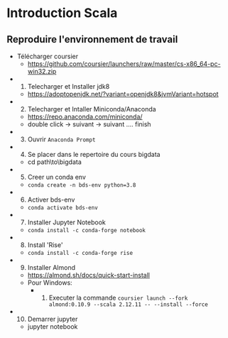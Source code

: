 # Introduction Scala

## Reproduire l'environnement de travail
* Télécharger coursier 
  - https://github.com/coursier/launchers/raw/master/cs-x86_64-pc-win32.zip
* 1. Telecharger et Installer jdk8
  - https://adoptopenjdk.net/?variant=openjdk8&jvmVariant=hotspot
* 2. Telecharger et Intaller Miniconda/Anaconda
  - https://repo.anaconda.com/miniconda/
  - double click -> suivant -> suivant .... finish
* 3. Ouvrir `Anaconda Prompt`
* 4. Se placer dans le repertoire du cours bigdata
  - cd path\to\bigdata
* 5. Creer un conda env
  - `conda create -n bds-env python=3.8`
* 6. Activer bds-env
  - `conda activate bds-env`
* 7. Installer Jupyter Notebook
  - `conda install -c conda-forge notebook`
* 8. Install 'Rise'
  - `conda install -c conda-forge rise`
* 9. Installer Almond
  - https://almond.sh/docs/quick-start-install
  - Pour Windows:
    - 1. Executer la commande `coursier launch --fork almond:0.10.9 --scala 2.12.11 -- --install --force`
* 10. Demarrer jupyter
  - jupyter notebook



